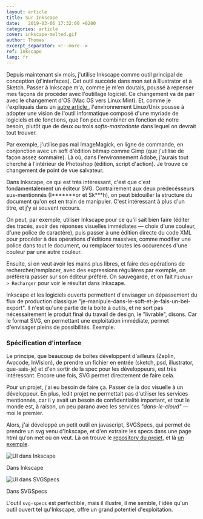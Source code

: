```yaml
---
layout: article
title: Sur Inkscape
date:   2019-03-06 17:32:00 +0200
categories: article
cover: inkscape-melted.gif
author: Thomas
excerpt_separator: <!--more-->
ref: inkscape
lang: fr
---
```


Depuis maintenant six mois, j'utilise Inkscape comme outil principal de conception (d'interfaces). Cet outil succède dans mon set à Illustrator et à Sketch. Passer à Inkscape m'a, comme je m'en doutais, poussé à repenser mes façons de procéder avec l'outillage logiciel<!--more-->. Ce changement va de pair avec le changement d'OS (Mac OS vers Linux Mint). Et, comme je l'expliquais dans un [autre article ](https://www.thomasguesnon.net/articles/2018/12/17/2018-12-07-libre-transition.html), l'environnement Linux/Unix pousse à adopter une vision de l'outil informatique composé d'une myriade de logiciels et de fonctions, que l'on peut combiner en fonction de notre besoin, plutôt que de deux ou trois _softs-mastodonte_ dans lequel on devrait tout trouver. 

Par exemple, j'utilise pas mal ImageMagick, en ligne de commande, en conjonction avec un soft d'édition bitmap comme Gimp (que j'utilise de façon assez sommaire). Là où, dans l'environnement Adobe, j'aurais tout cherché à l'intérieur de Photoshop (édition, script d'action). Je trouve ce changement de point de vue salvateur.

Dans Inkscape, ce qui est très intéressant, c'est que c'est fondamentalement un éditeur SVG. Contrairement aux deux prédecésseurs sus-mentionnés (I\*\*\*\*\*\*\*or et Sk\*\*\*h), on peut bidouiller la structure du document qu'on est en train de manipuler. C'est intéressant à plus d'un titre, et j'y ai souvent recours.

On peut, par exemple, utiliser Inkscape pour ce qu'il sait bien faire (éditer des tracés, avoir des réponses visuelles immédiates ― choix d'une couleur, d'une police de caractère), puis passer à une édition directe du code XML pour procéder à des opérations d'éditions massives, comme modifier une police dans tout le document, ou remplacer toutes les occurences d'une couleur par une autre couleur. 

Ensuite, si on veut avoir les mains plus libres, et faire des opérations de rechercher/remplacer, avec des expressions régulières par exemple, on préférera passer sur son éditeur préféré. On sauvegarde, et on fait `Fichier > Recharger` pour voir le résultat dans Inkscape.

Inkscape et les logiciels ouverts permettent d'envisager un dépassement du flux de production classique "je-manipule-dans-le-soft-et-je-fais-un-bel-export". Il n'est qu'une partie de la boite à outils, et ne sort pas nécessairement le produit final du travail de design, le "livrable", disons. Car le format SVG, en permettant une exploitation immédiate, permet d'envisager pleins de possibilités. Exemple.

### Spécification d'interface ###

Le principe, que beaucoup de boites développent d'ailleurs (Zeplin, Avocode, InVision), de prendre un fichier en entrée (sketch, psd, illustrator, que-sais-je) et d'en sortir de la spec pour les développeurs, est très intéressant. Encore une fois, SVG permet directement de faire cela.

Pour un projet, j'ai eu besoin de faire ça. Passer de la doc visuelle à un développeur. En plus, ledit projet ne permettait pas d'utiliser les services mentionnés, car il y avait un besoin de confidentialité important, et tout le monde est, à raison, un peu parano avec les services *"dans-le-cloud"* ― moi le premier.

Alors, j'ai développé un petit outil en javascript, SVGSpecs, qui permet de prendre un svg venu d'Inkscape, et d'en extraire les specs dans une page html qu'on met où on veut. Là on trouve le [repository du projet](https://framagit.org/patjennings/svg-specifications), et là [un exemple](http://platform.thomasguesnon.net/svg-specs/).

![UI dans Inkscape](/assets/images/blog/svg-inkscape-20190307.webp "UI dans Inkscape")
<div class="small">Dans Inkscape</div>

![UI dans SVGSpecs](/assets/images/blog/svg-specs-20190307.webp "UI dans SVGSpecs")
<div class="small">Dans SVGSpecs</div>

L'outil `svg-specs` est perfectible, mais il illustre, il me semble, l'idée qu'un outil ouvert tel qu'Inkscape, offre un grand potentiel d'exploitation.
